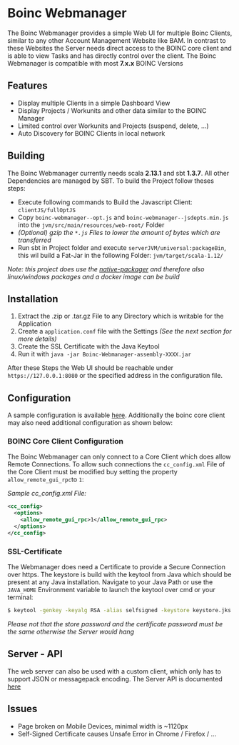 Boinc Webmanager
=====================

The Boinc Webmanager provides a simple Web UI for multiple Boinc Clients, similar to any other 
Account Management Website like BAM. In contrast to these Websites the Server needs direct access
to the BOINC core client and is able to view Tasks and has directly control over the client. The
Boinc Webmanager is compatible with most **7.x.x** BOINC Versions

## Features
* Display multiple Clients in a simple Dashboard View
* Display Projects / Workunits and other data similar to the BOINC Manager
* Limited control over Workunits and Projects (suspend, delete, ...)
* Auto Discovery for BOINC Clients in local network

## Building
The Boinc Webmanager currently needs scala **2.13.1** and sbt **1.3.7**. 
All other Dependencies are managed by SBT. To build the Project follow theses steps: 

 - Execute following commands to Build the Javascript Client: `clientJS/fullOptJS`
 - Copy `boinc-webmanager--opt.js` and `boinc-webmanager--jsdepts.min.js` into the `jvm/src/main/resources/web-root/` Folder
 - *(Optional) gzip the `*.js` Files to lower the amount of bytes which are transferred*
 - Run sbt in Project folder and execute `serverJVM/universal:packageBin`, this wil build a Fat-Jar in the following Folder: `jvm/target/scala-1.12/`

*Note: this project does use the [native-packager](https://github.com/sbt/sbt-native-packager) and 
therefore also linux/windows packages and a docker image can be build*

## Installation
1. Extract the .zip or .tar.gz File to any Directory which is writable for the Application
2. Create a `application.conf` file with the Settings *(See the next section for more details)*
3. Create the SSL Certificate with the Java Keytool
4. Run it with `java -jar Boinc-Webmanager-assembly-XXXX.jar`

After these Steps the Web UI should be reachable under `https://127.0.0.1:8080` or the specified address
in the configuration file.

## Configuration
A sample configuration is available [here](doc/configuration/application.conf). Additionally the boinc
core client may also need additional configuration as shown below: 

### BOINC Core Client Configuration
The Boinc Webmanager can only connect to a Core Client which does allow Remote Connections.
To allow such connections the `cc_config.xml` File of the Core Client must be modified buy setting
the property `allow_remote_gui_rpc`to `1`:

*Sample cc_config.xml File:*
```xml
<cc_config>
  <options>
    <allow_remote_gui_rpc>1</allow_remote_gui_rpc>
  </options>
</cc_config>    
```

### SSL-Certificate
The Webmanager does need a Certificate to provide a Secure Connection over https. The keystore is build
with the keytool from Java which should be present at any Java installation. Navigate to your Java Path
or use the `JAVA_HOME` Environment variable to launch the keytool over cmd or your terminal:

```bash
$ keytool -genkey -keyalg RSA -alias selfsigned -keystore keystore.jks -storepass <password> -validity 365 -keysize 4096
```

*Please not that the store password and the certificate password must be the same otherwise the Server
would hang*

## Server - API
The web server can also be used with a custom client, which only has to support JSON or messagepack
encoding.
The Server API is documented [here](doc/Server-API.md)

## Issues
* Page broken on Mobile Devices, minimal width is ~1120px
* Self-Signed Certificate causes Unsafe Error in Chrome / Firefox / ...